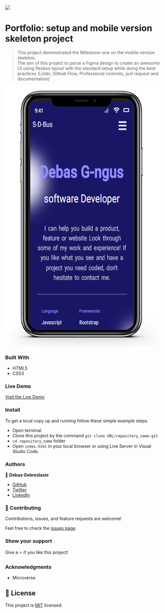 ![](https://img.shields.io/badge/Microverse-blueviolet)

# Portfolio: setup and mobile version skeleton project

>This project demonstrated the Milestone-one on the mobile version skeleton.  
The aim of this project to parse a Figma design to create an awesome UI using flexbox layout with the standard setup 
while doing the best practices (Linter, Github Flow, Professional commits, pull request and documentation)


![screenshot](./image/mobileScreenShoot.png)

### Built With

- HTML5
- CSS3

### Live Demo

[Visit the Live Demo](https://debas-31.github.io/mobile-version-portfolo/)

### Install

To get a local copy up and running follow these simple example steps.
- Open terminal
- Clone this project by the command `git clone URL/repository_name.git`
- `cd repository_name` folder
- Open `index.html` in your local browser or using Live Server in Visual Studio Code.
### Authors

👤 **Debas Gebreslasie**

- [GitHub](https://github.com/Debas-31)
- [Twitter](https://twitter.com/DEBSH76956492)
- [LinkedIn](https://www.linkedin.com/in/debas-gebrengus-5256a2159/)

### 🤝 Contributing

Contributions, issues, and feature requests are welcome!

Feel free to check the [issues page](https://github.com/Debas-31/mobile-version-portfolo/issues).

### Show your support

Give a ⭐️ if you like this project!

### Acknowledgments
- Microverse

## 📝 License

This project is [MIT](https://github.com/Debas-31/mobile-version-portfolo/blob/milestone-1/MIT.md) licensed.
